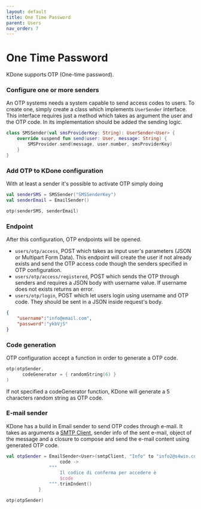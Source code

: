 ```yaml
---
layout: default
title: One Time Password
parent: Users
nav_order: 7
---
```


# One Time Password

KDone supports OTP (One-time password).

### Configure one or more senders
An OTP systems needs a system capable to send access codes to users. To create one, simply create a class which implements `UserSender` interface. This interface requires just a method which takes as argument the user and the OTP code. In its implementation should be added the sending logic.

```kotlin
class SMSSender(val smsProviderKey: String): UserSender<User> {
    override suspend fun send(user: User, message: String) {
        SMSProvider.send(message, user.number, smsProviderKey)
    }
}
```

### Add OTP to KDone configuration
With at least a sender it's possible to activate OTP simply doing
```kotlin
val senderSMS = SMSSender("SMSSenderKey")
val senderEmail = EmailSender()

otp(senderSMS, senderEmail)
```

### Endpoint
After this configuration, OTP endpoints will be opened.

* `users/otp/access`, POST which takes as input user's parameters (JSON or Multipart Form Data). This endpoint will create the user if not already exists and send the OTP access code though the senders specified in OTP configuration.
* `users/otp/access/registered`, POST which sends the OTP through senders and requires a JSON body with username value. If username does not exists returns an error.
* `users/otp/login`, POST which let users login using username and OTP code. They should be sent in a JSON inside request's body.
```json
{
	"username":"info@email.com",
	"password":"ykbVjS"
}
```

### Code generation
OTP configuration accept a function in order to generate a OTP code.
```kotlin
otp(otpSender,
      codeGenerator = { randomString(6) }
)
```

If not specified a codeGenerator function, KDone will generate a 5 characters random string as OTP code.

### E-mail sender
KDone has a build in Email sender to send OTP codes through e-mail. It takes as arguments a [SMTP Client](https://dariopellegrini.github.io/kdone-website/email_confirmation.html#stmp-client), sender info of the sent e-mail, object of the message and a closure to compose and send the e-mail content using generated OTP code.
```kotlin
val otpSender = EmailSender<User>(smtpClient, "Info" to "info2@s4win.com", "One Time Password") {
                    code ->
                """
                    Il codice di conferma per accedere è
                    $code
                """.trimIndent()
            }

otp(otpSender)
```
